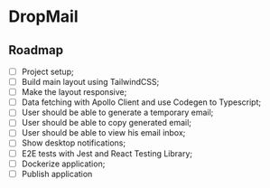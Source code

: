 # DropMail

## Roadmap

- [ ] Project setup;
- [ ] Build main layout using TailwindCSS;
- [ ] Make the layout responsive;
- [ ] Data fetching with Apollo Client and use Codegen to Typescript;
- [ ] User should be able to generate a temporary email;
- [ ] User should be able to copy generated email;
- [ ] User should be able to view his email inbox;
- [ ] Show desktop notifications;
- [ ] E2E tests with Jest and React Testing Library;
- [ ] Dockerize application;
- [ ] Publish application
